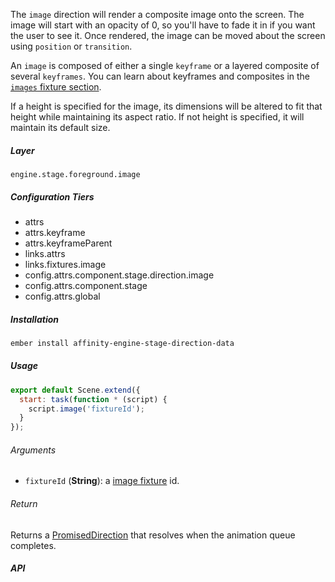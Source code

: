 The `image` direction will render a composite image onto the screen. The image will start with an opacity of 0, so you'll have to fade it in if you want the user to see it. Once rendered, the image can be moved about the screen using `position` or `transition`.

An `image` is composed of either a single `keyframe` or a layered composite of several `keyframes`. You can learn about keyframes and composites in the [`images` fixture section](#/api/stage/fixtures/images).

If a height is specified for the image, its dimensions will be altered to fit that height while maintaining its aspect ratio. If not height is specified, it will maintain its default size.

##### Layer

`engine.stage.foreground.image`

##### Configuration Tiers

* attrs
* attrs.keyframe
* attrs.keyframeParent
* links.attrs
* links.fixtures.image
* config.attrs.component.stage.direction.image
* config.attrs.component.stage
* config.attrs.global

##### Installation

```bash
ember install affinity-engine-stage-direction-data
```

##### Usage

```js
export default Scene.extend({
  start: task(function * (script) {
    script.image('fixtureId');
  }
});
```

###### Arguments

* `fixtureId` (**String**): a [image fixture](#/api/engine/fixtures/images) id.

###### Return

Returns a [PromisedDirection](#/api/stage/directions#promised_direction) that resolves when the animation queue completes.

##### API
